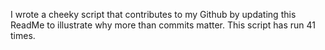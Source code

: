 I wrote a cheeky script that contributes to my Github by updating this ReadMe to illustrate why more than commits matter. This script has run 41 times.